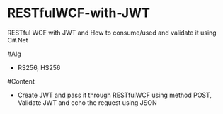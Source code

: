 # RESTfulWCF-with-JWT
RESTful WCF with JWT and How to consume/used and validate it using C#.Net

#Alg
- RS256, HS256

#Content
- Create JWT and pass it through RESTfulWCF using method POST, Validate JWT and echo the request using JSON
